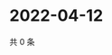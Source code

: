 # 2022-04-12

共 0 条

<!-- BEGIN WEIBO -->
<!-- 最后更新时间 Tue Apr 12 2022 23:14:09 GMT+0800 (China Standard Time) -->

<!-- END WEIBO -->
